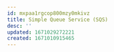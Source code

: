 ```yaml
---
id: mxpaa1rgcop800mzy0mkivz
title: Simple Queue Service (SQS)
desc: ''
updated: 1671029272221
created: 1671010915465
---
```

